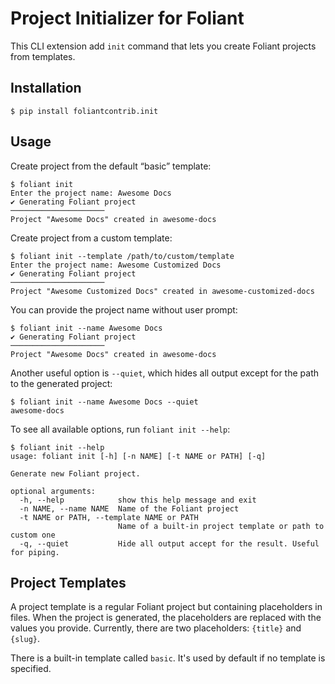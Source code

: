 # Project Initializer for Foliant

This CLI extension add `init` command that lets you create Foliant projects from templates.


## Installation

```shell
$ pip install foliantcontrib.init
```


## Usage

Create project from the default “basic” template:

```shell
$ foliant init
Enter the project name: Awesome Docs
✔ Generating Foliant project
─────────────────────
Project "Awesome Docs" created in awesome-docs
```

Create project from a custom template:

```shell
$ foliant init --template /path/to/custom/template
Enter the project name: Awesome Customized Docs
✔ Generating Foliant project
─────────────────────
Project "Awesome Customized Docs" created in awesome-customized-docs
```

You can provide the project name without user prompt:

```shell
$ foliant init --name Awesome Docs
✔ Generating Foliant project
─────────────────────
Project "Awesome Docs" created in awesome-docs
```

Another useful option is `--quiet`, which hides all output except for the path to the generated project:

```shell
$ foliant init --name Awesome Docs --quiet
awesome-docs
```

To see all available options, run `foliant init --help`:

```shell
$ foliant init --help
usage: foliant init [-h] [-n NAME] [-t NAME or PATH] [-q]

Generate new Foliant project.

optional arguments:
  -h, --help            show this help message and exit
  -n NAME, --name NAME  Name of the Foliant project
  -t NAME or PATH, --template NAME or PATH
                        Name of a built-in project template or path to custom one
  -q, --quiet           Hide all output accept for the result. Useful for piping.
```


## Project Templates

A project template is a regular Foliant project but containing placeholders in files. When the project is generated, the placeholders are replaced with the values you provide. Currently, there are two placeholders: `{title}` and `{slug}`.

There is a built-in template called `basic`. It's used by default if no template is specified.
